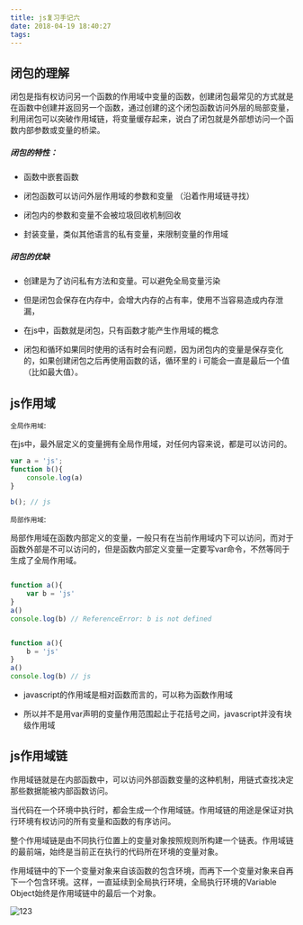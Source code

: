 ```yaml
---
title: js复习手记六
date: 2018-04-19 18:40:27
tags:
---
```


## 闭包的理解

<!-- more -->

闭包是指有权访问另一个函数的作用域中变量的函数，创建闭包最常见的方式就是在函数中创建并返回另一个函数，通过创建的这个闭包函数访问外层的局部变量，利用闭包可以突破作用域链，将变量缓存起来，说白了闭包就是外部想访问一个函数内部参数或变量的桥梁。

##### 闭包的特性：

- 函数中嵌套函数

- 闭包函数可以访问外层作用域的参数和变量 （沿着作用域链寻找）

- 闭包内的参数和变量不会被垃圾回收机制回收

- 封装变量，类似其他语言的私有变量，来限制变量的作用域

##### 闭包的优缺

- 创建是为了访问私有方法和变量。可以避免全局变量污染

- 但是闭包会保存在内存中，会增大内存的占有率，使用不当容易造成内存泄漏，

- 在js中，函数就是闭包，只有函数才能产生作用域的概念

- 闭包和循环如果同时使用的话有时会有问题，因为闭包内的变量是保存变化的，如果创建闭包之后再使用函数的话，循环里的 i 可能会一直是最后一个值（比如最大值）。


## js作用域

`全局作用域`:

在js中，最外层定义的变量拥有全局作用域，对任何内容来说，都是可以访问的。

```js
var a = 'js';
function b(){
    console.log(a)
}

b(); // js
```

`局部作用域`:

局部作用域在函数内部定义的变量，一般只有在当前作用域内下可以访问，而对于函数外部是不可以访问的，但是函数内部定义变量一定要写var命令，不然等同于生成了全局作用域。

```js

function a(){
    var b = 'js'
}
a()
console.log(b) // ReferenceError: b is not defined


function a(){
    b = 'js'
}
a()
console.log(b) // js
```

- javascript的作用域是相对函数而言的，可以称为函数作用域

- 所以并不是用var声明的变量作用范围起止于花括号之间，javascript并没有块级作用域


## js作用域链

作用域链就是在内部函数中，可以访问外部函数变量的这种机制，用链式查找决定那些数据能被内部函数访问。

当代码在一个环境中执行时，都会生成一个作用域链。作用域链的用途是保证对执行环境有权访问的所有变量和函数的有序访问。

整个作用域链是由不同执行位置上的变量对象按照规则所构建一个链表。作用域链的最前端，始终是当前正在执行的代码所在环境的变量对象。

作用域链中的下一个变量对象来自该函数的包含环境，而再下一个变量对象来自再下一个包含环境。这样，一直延续到全局执行环境，全局执行环境的Variable Object始终是作用域链中的最后一个对象。

![123](http://files.jb51.net/file_images/article/201605/201655141623615.png?201645141635)